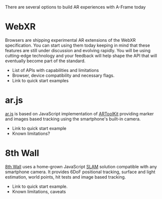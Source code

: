 There are several options to build AR experiences with A-Frame today

# WebXR

Browsers are shipping experimental AR extensions of the WebXR specification. You can start using them today keeping in mind that these features are still under discussion and evolving rapidly. You will be using cutting-edge technology and your feedback will help shape the API that will eventually become part of the standard.

- List of APIs with capabilities and limitations
- Browser, device compatibility and necessary flags.
- Link to quick start examples

# ar.js

[ar.js](https://github.com/jeromeetienne/AR.js/blob/master/README.md) is based on JavaScript implementation of [ARToolKit](https://github.com/artoolkitx/jsartoolkit5) providing marker and images based tracking using the smartphone's built-in camera. 

- Link to quick start example
- Known limitations?

# 8th Wall

[8th Wall](https://www.8thwall.com/) uses a home-grown JavaScript [SLAM](https://en.wikipedia.org/wiki/Simultaneous_localization_and_mapping) solution compatible with any smartphone camera. It provides 6DoF positional tracking, surface and light estimation, world points, hit tests and image based tracking.

- Link to quick start example.
- Known limitations, caveats